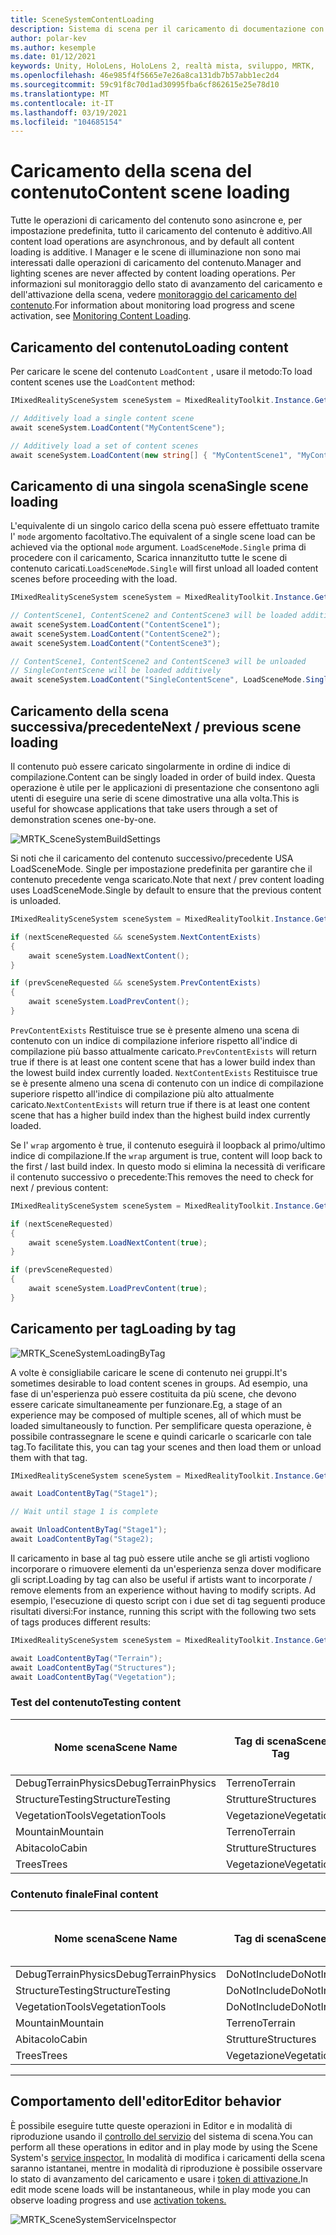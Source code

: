 ```yaml
---
title: SceneSystemContentLoading
description: Sistema di scena per il caricamento di documentazione con MRTK
author: polar-kev
ms.author: kesemple
ms.date: 01/12/2021
keywords: Unity, HoloLens, HoloLens 2, realtà mista, sviluppo, MRTK,
ms.openlocfilehash: 46e985f4f5665e7e26a8ca131db7b57abb1ec2d4
ms.sourcegitcommit: 59c91f8c70d1ad30995fba6cf862615e25e78d10
ms.translationtype: MT
ms.contentlocale: it-IT
ms.lasthandoff: 03/19/2021
ms.locfileid: "104685154"
---
```

# <a name="content-scene-loading"></a><span data-ttu-id="4e9a2-104">Caricamento della scena del contenuto</span><span class="sxs-lookup"><span data-stu-id="4e9a2-104">Content scene loading</span></span>

<span data-ttu-id="4e9a2-105">Tutte le operazioni di caricamento del contenuto sono asincrone e, per impostazione predefinita, tutto il caricamento del contenuto è additivo.</span><span class="sxs-lookup"><span data-stu-id="4e9a2-105">All content load operations are asynchronous, and by default all content loading is additive.</span></span> <span data-ttu-id="4e9a2-106">I Manager e le scene di illuminazione non sono mai interessati dalle operazioni di caricamento del contenuto.</span><span class="sxs-lookup"><span data-stu-id="4e9a2-106">Manager and lighting scenes are never affected by content loading operations.</span></span> <span data-ttu-id="4e9a2-107">Per informazioni sul monitoraggio dello stato di avanzamento del caricamento e dell'attivazione della scena, vedere [monitoraggio del caricamento del contenuto](scene-system-load-progress.md).</span><span class="sxs-lookup"><span data-stu-id="4e9a2-107">For information about monitoring load progress and scene activation, see [Monitoring Content Loading](scene-system-load-progress.md).</span></span>

## <a name="loading-content"></a><span data-ttu-id="4e9a2-108">Caricamento del contenuto</span><span class="sxs-lookup"><span data-stu-id="4e9a2-108">Loading content</span></span>

<span data-ttu-id="4e9a2-109">Per caricare le scene del contenuto `LoadContent` , usare il metodo:</span><span class="sxs-lookup"><span data-stu-id="4e9a2-109">To load content scenes use the `LoadContent` method:</span></span>

```c#
IMixedRealitySceneSystem sceneSystem = MixedRealityToolkit.Instance.GetService<IMixedRealitySceneSystem>();

// Additively load a single content scene
await sceneSystem.LoadContent("MyContentScene");

// Additively load a set of content scenes
await sceneSystem.LoadContent(new string[] { "MyContentScene1", "MyContentScene2", "MyContentScene3" });
```

## <a name="single-scene-loading"></a><span data-ttu-id="4e9a2-110">Caricamento di una singola scena</span><span class="sxs-lookup"><span data-stu-id="4e9a2-110">Single scene loading</span></span>

<span data-ttu-id="4e9a2-111">L'equivalente di un singolo carico della scena può essere effettuato tramite l' `mode` argomento facoltativo.</span><span class="sxs-lookup"><span data-stu-id="4e9a2-111">The equivalent of a single scene load can be achieved via the optional `mode` argument.</span></span> <span data-ttu-id="4e9a2-112">`LoadSceneMode.Single` prima di procedere con il caricamento, Scarica innanzitutto tutte le scene di contenuto caricati.</span><span class="sxs-lookup"><span data-stu-id="4e9a2-112">`LoadSceneMode.Single` will first unload all loaded content scenes before proceeding with the load.</span></span>

```c#
IMixedRealitySceneSystem sceneSystem = MixedRealityToolkit.Instance.GetService<IMixedRealitySceneSystem>();

// ContentScene1, ContentScene2 and ContentScene3 will be loaded additively
await sceneSystem.LoadContent("ContentScene1");
await sceneSystem.LoadContent("ContentScene2");
await sceneSystem.LoadContent("ContentScene3");

// ContentScene1, ContentScene2 and ContentScene3 will be unloaded
// SingleContentScene will be loaded additively
await sceneSystem.LoadContent("SingleContentScene", LoadSceneMode.Single);
```

## <a name="next--previous-scene-loading"></a><span data-ttu-id="4e9a2-113">Caricamento della scena successiva/precedente</span><span class="sxs-lookup"><span data-stu-id="4e9a2-113">Next / previous scene loading</span></span>

<span data-ttu-id="4e9a2-114">Il contenuto può essere caricato singolarmente in ordine di indice di compilazione.</span><span class="sxs-lookup"><span data-stu-id="4e9a2-114">Content can be singly loaded in order of build index.</span></span> <span data-ttu-id="4e9a2-115">Questa operazione è utile per le applicazioni di presentazione che consentono agli utenti di eseguire una serie di scene dimostrative una alla volta.</span><span class="sxs-lookup"><span data-stu-id="4e9a2-115">This is useful for showcase applications that take users through a set of demonstration scenes one-by-one.</span></span>

![MRTK_SceneSystemBuildSettings](../images/scene-system/MRTK_SceneSystemBuildSettings.png)

<span data-ttu-id="4e9a2-117">Si noti che il caricamento del contenuto successivo/precedente USA LoadSceneMode. Single per impostazione predefinita per garantire che il contenuto precedente venga scaricato.</span><span class="sxs-lookup"><span data-stu-id="4e9a2-117">Note that next / prev content loading uses LoadSceneMode.Single by default to ensure that the previous content is unloaded.</span></span>

```c#
IMixedRealitySceneSystem sceneSystem = MixedRealityToolkit.Instance.GetService<IMixedRealitySceneSystem>();

if (nextSceneRequested && sceneSystem.NextContentExists)
{
    await sceneSystem.LoadNextContent();
}

if (prevSceneRequested && sceneSystem.PrevContentExists)
{
    await sceneSystem.LoadPrevContent();
}
```

<span data-ttu-id="4e9a2-118">`PrevContentExists` Restituisce true se è presente almeno una scena di contenuto con un indice di compilazione inferiore rispetto all'indice di compilazione più basso attualmente caricato.</span><span class="sxs-lookup"><span data-stu-id="4e9a2-118">`PrevContentExists` will return true if there is at least one content scene that has a lower build index than the lowest build index currently loaded.</span></span> <span data-ttu-id="4e9a2-119">`NextContentExists` Restituisce true se è presente almeno una scena di contenuto con un indice di compilazione superiore rispetto all'indice di compilazione più alto attualmente caricato.</span><span class="sxs-lookup"><span data-stu-id="4e9a2-119">`NextContentExists` will return true if there is at least one content scene that has a higher build index than the highest build index currently loaded.</span></span>

<span data-ttu-id="4e9a2-120">Se l' `wrap` argomento è true, il contenuto eseguirà il loopback al primo/ultimo indice di compilazione.</span><span class="sxs-lookup"><span data-stu-id="4e9a2-120">If the `wrap` argument is true, content will loop back to the first / last build index.</span></span> <span data-ttu-id="4e9a2-121">In questo modo si elimina la necessità di verificare il contenuto successivo o precedente:</span><span class="sxs-lookup"><span data-stu-id="4e9a2-121">This removes the need to check for next / previous content:</span></span>

```c#
IMixedRealitySceneSystem sceneSystem = MixedRealityToolkit.Instance.GetService<IMixedRealitySceneSystem>();

if (nextSceneRequested)
{
    await sceneSystem.LoadNextContent(true);
}

if (prevSceneRequested)
{
    await sceneSystem.LoadPrevContent(true);
}
```

## <a name="loading-by-tag"></a><span data-ttu-id="4e9a2-122">Caricamento per tag</span><span class="sxs-lookup"><span data-stu-id="4e9a2-122">Loading by tag</span></span>

![MRTK_SceneSystemLoadingByTag](../images/scene-system/MRTK_SceneSystemLoadingByTag.png)

<span data-ttu-id="4e9a2-124">A volte è consigliabile caricare le scene di contenuto nei gruppi.</span><span class="sxs-lookup"><span data-stu-id="4e9a2-124">It's sometimes desirable to load content scenes in groups.</span></span> <span data-ttu-id="4e9a2-125">Ad esempio, una fase di un'esperienza può essere costituita da più scene, che devono essere caricate simultaneamente per funzionare.</span><span class="sxs-lookup"><span data-stu-id="4e9a2-125">Eg, a stage of an experience may be composed of multiple scenes, all of which must be loaded simultaneously to function.</span></span> <span data-ttu-id="4e9a2-126">Per semplificare questa operazione, è possibile contrassegnare le scene e quindi caricarle o scaricarle con tale tag.</span><span class="sxs-lookup"><span data-stu-id="4e9a2-126">To facilitate this, you can tag your scenes and then load them or unload them with that tag.</span></span>

```c#
IMixedRealitySceneSystem sceneSystem = MixedRealityToolkit.Instance.GetService<IMixedRealitySceneSystem>();

await LoadContentByTag("Stage1");

// Wait until stage 1 is complete

await UnloadContentByTag("Stage1");
await LoadContentByTag("Stage2);
```

<span data-ttu-id="4e9a2-127">Il caricamento in base al tag può essere utile anche se gli artisti vogliono incorporare o rimuovere elementi da un'esperienza senza dover modificare gli script.</span><span class="sxs-lookup"><span data-stu-id="4e9a2-127">Loading by tag can also be useful if artists want to incorporate / remove elements from an experience without having to modify scripts.</span></span> <span data-ttu-id="4e9a2-128">Ad esempio, l'esecuzione di questo script con i due set di tag seguenti produce risultati diversi:</span><span class="sxs-lookup"><span data-stu-id="4e9a2-128">For instance, running this script with the following two sets of tags produces different results:</span></span>

```c#
IMixedRealitySceneSystem sceneSystem = MixedRealityToolkit.Instance.GetService<IMixedRealitySceneSystem>();

await LoadContentByTag("Terrain");
await LoadContentByTag("Structures");
await LoadContentByTag("Vegetation");
```

### <a name="testing-content"></a><span data-ttu-id="4e9a2-129">Test del contenuto</span><span class="sxs-lookup"><span data-stu-id="4e9a2-129">Testing content</span></span>

<span data-ttu-id="4e9a2-130">Nome scena</span><span class="sxs-lookup"><span data-stu-id="4e9a2-130">Scene Name</span></span> | <span data-ttu-id="4e9a2-131">Tag di scena</span><span class="sxs-lookup"><span data-stu-id="4e9a2-131">Scene Tag</span></span> | <span data-ttu-id="4e9a2-132">Caricato dallo script</span><span class="sxs-lookup"><span data-stu-id="4e9a2-132">Loaded by script</span></span>
---|---|---
<span data-ttu-id="4e9a2-133">DebugTerrainPhysics</span><span class="sxs-lookup"><span data-stu-id="4e9a2-133">DebugTerrainPhysics</span></span> | <span data-ttu-id="4e9a2-134">Terreno</span><span class="sxs-lookup"><span data-stu-id="4e9a2-134">Terrain</span></span> | <span data-ttu-id="4e9a2-135">•</span><span class="sxs-lookup"><span data-stu-id="4e9a2-135">•</span></span>
<span data-ttu-id="4e9a2-136">StructureTesting</span><span class="sxs-lookup"><span data-stu-id="4e9a2-136">StructureTesting</span></span> | <span data-ttu-id="4e9a2-137">Strutture</span><span class="sxs-lookup"><span data-stu-id="4e9a2-137">Structures</span></span> | <span data-ttu-id="4e9a2-138">•</span><span class="sxs-lookup"><span data-stu-id="4e9a2-138">•</span></span>
<span data-ttu-id="4e9a2-139">VegetationTools</span><span class="sxs-lookup"><span data-stu-id="4e9a2-139">VegetationTools</span></span> | <span data-ttu-id="4e9a2-140">Vegetazione</span><span class="sxs-lookup"><span data-stu-id="4e9a2-140">Vegetation</span></span> | <span data-ttu-id="4e9a2-141">•</span><span class="sxs-lookup"><span data-stu-id="4e9a2-141">•</span></span>
<span data-ttu-id="4e9a2-142">Mountain</span><span class="sxs-lookup"><span data-stu-id="4e9a2-142">Mountain</span></span> | <span data-ttu-id="4e9a2-143">Terreno</span><span class="sxs-lookup"><span data-stu-id="4e9a2-143">Terrain</span></span> | <span data-ttu-id="4e9a2-144">•</span><span class="sxs-lookup"><span data-stu-id="4e9a2-144">•</span></span>
<span data-ttu-id="4e9a2-145">Abitacolo</span><span class="sxs-lookup"><span data-stu-id="4e9a2-145">Cabin</span></span> | <span data-ttu-id="4e9a2-146">Strutture</span><span class="sxs-lookup"><span data-stu-id="4e9a2-146">Structures</span></span> | <span data-ttu-id="4e9a2-147">•</span><span class="sxs-lookup"><span data-stu-id="4e9a2-147">•</span></span>
<span data-ttu-id="4e9a2-148">Trees</span><span class="sxs-lookup"><span data-stu-id="4e9a2-148">Trees</span></span> | <span data-ttu-id="4e9a2-149">Vegetazione</span><span class="sxs-lookup"><span data-stu-id="4e9a2-149">Vegetation</span></span> | <span data-ttu-id="4e9a2-150">•</span><span class="sxs-lookup"><span data-stu-id="4e9a2-150">•</span></span>

### <a name="final-content"></a><span data-ttu-id="4e9a2-151">Contenuto finale</span><span class="sxs-lookup"><span data-stu-id="4e9a2-151">Final content</span></span>

<span data-ttu-id="4e9a2-152">Nome scena</span><span class="sxs-lookup"><span data-stu-id="4e9a2-152">Scene Name</span></span> | <span data-ttu-id="4e9a2-153">Tag di scena</span><span class="sxs-lookup"><span data-stu-id="4e9a2-153">Scene Tag</span></span> | <span data-ttu-id="4e9a2-154">Caricato dallo script</span><span class="sxs-lookup"><span data-stu-id="4e9a2-154">Loaded by script</span></span>
---|---|---
<span data-ttu-id="4e9a2-155">DebugTerrainPhysics</span><span class="sxs-lookup"><span data-stu-id="4e9a2-155">DebugTerrainPhysics</span></span> | <span data-ttu-id="4e9a2-156">DoNotInclude</span><span class="sxs-lookup"><span data-stu-id="4e9a2-156">DoNotInclude</span></span> |
<span data-ttu-id="4e9a2-157">StructureTesting</span><span class="sxs-lookup"><span data-stu-id="4e9a2-157">StructureTesting</span></span> | <span data-ttu-id="4e9a2-158">DoNotInclude</span><span class="sxs-lookup"><span data-stu-id="4e9a2-158">DoNotInclude</span></span> |
<span data-ttu-id="4e9a2-159">VegetationTools</span><span class="sxs-lookup"><span data-stu-id="4e9a2-159">VegetationTools</span></span> | <span data-ttu-id="4e9a2-160">DoNotInclude</span><span class="sxs-lookup"><span data-stu-id="4e9a2-160">DoNotInclude</span></span> |
<span data-ttu-id="4e9a2-161">Mountain</span><span class="sxs-lookup"><span data-stu-id="4e9a2-161">Mountain</span></span> | <span data-ttu-id="4e9a2-162">Terreno</span><span class="sxs-lookup"><span data-stu-id="4e9a2-162">Terrain</span></span> | <span data-ttu-id="4e9a2-163">•</span><span class="sxs-lookup"><span data-stu-id="4e9a2-163">•</span></span>
<span data-ttu-id="4e9a2-164">Abitacolo</span><span class="sxs-lookup"><span data-stu-id="4e9a2-164">Cabin</span></span> | <span data-ttu-id="4e9a2-165">Strutture</span><span class="sxs-lookup"><span data-stu-id="4e9a2-165">Structures</span></span> | <span data-ttu-id="4e9a2-166">•</span><span class="sxs-lookup"><span data-stu-id="4e9a2-166">•</span></span>
<span data-ttu-id="4e9a2-167">Trees</span><span class="sxs-lookup"><span data-stu-id="4e9a2-167">Trees</span></span> | <span data-ttu-id="4e9a2-168">Vegetazione</span><span class="sxs-lookup"><span data-stu-id="4e9a2-168">Vegetation</span></span> | <span data-ttu-id="4e9a2-169">•</span><span class="sxs-lookup"><span data-stu-id="4e9a2-169">•</span></span>

---

## <a name="editor-behavior"></a><span data-ttu-id="4e9a2-170">Comportamento dell'editor</span><span class="sxs-lookup"><span data-stu-id="4e9a2-170">Editor behavior</span></span>

<span data-ttu-id="4e9a2-171">È possibile eseguire tutte queste operazioni in Editor e in modalità di riproduzione usando il [controllo del servizio](../../configuration/mixed-reality-configuration-guide.md#editor-utilities) del sistema di scena.</span><span class="sxs-lookup"><span data-stu-id="4e9a2-171">You can perform all these operations in editor and in play mode by using the Scene System's [service inspector.](../../configuration/mixed-reality-configuration-guide.md#editor-utilities)</span></span> <span data-ttu-id="4e9a2-172">In modalità di modifica i caricamenti della scena saranno istantanei, mentre in modalità di riproduzione è possibile osservare lo stato di avanzamento del caricamento e usare i [token di attivazione.](scene-system-load-progress.md)</span><span class="sxs-lookup"><span data-stu-id="4e9a2-172">In edit mode scene loads will be instantaneous, while in play mode you can observe loading progress and use [activation tokens.](scene-system-load-progress.md)</span></span>

![MRTK_SceneSystemServiceInspector](../images/scene-system/MRTK_SceneSystemServiceInspector.PNG)
